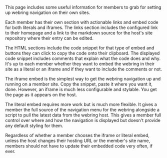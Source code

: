 This page includes some useful information for members to grab for setting up webring navigation on
their own sites.

Each member has their own section with actionable links and embed code for both literals and
iframes. The links section includes the configured link to their homepage and a link to the markdown
source for the host's site repository where their entry can be edited.

The HTML sections include the code snippet for that type of embed and buttons they can click to copy
the code onto their clipboard. The displayed code snippet includes comments that explain what the
code does and why. It's up to each member whether they want to embed the webring in their site as a
literal or an iframe and if they want to include the comments or not.

The iframe embed is the simplest way to get the webring navigation up and running on a member site.
Copy the snippet, paste it where you want it, done. However, an iframe is much less configurable and
stylable. You get the page as it appears on the host.

The literal embed requires more work but is much more flexible. It gives a member the full source of
the navigation menu for the webring alongside a script to pull the latest data from the webring
host. This gives a member full control over where and how the navigation is displayed but doesn't
provide any default styling for them.

Regardless of whether a member chooses the iframe or literal embed, unless the host changes their
hosting URL or the member's site name, members should not have to update their embedded code very
often, if ever.
